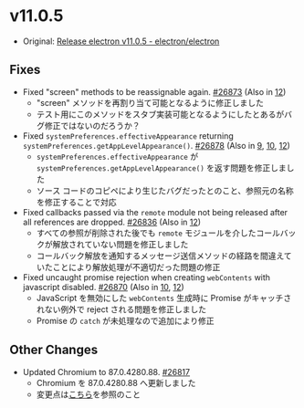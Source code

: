 # v11.0.5

- Original: [Release electron v11.0.5 - electron/electron](https://github.com/electron/electron/releases/tag/v11.0.5)

## Fixes

- Fixed "screen" methods to be reassignable again. [#26873](https://github.com/electron/electron/pull/26873) (Also in [12](https://github.com/electron/electron/pull/26868))
  - "screen" メソッドを再割り当て可能となるように修正しました
  - テスト用にこのメソッドをスタブ実装可能となるようにしたとあるがバグ修正ではないのだろうか？
- Fixed `systemPreferences.effectiveAppearance` returning `systemPreferences.getAppLevelAppearance()`. [#26878](https://github.com/electron/electron/pull/26878) (Also in [9](https://github.com/electron/electron/pull/26881), [10](https://github.com/electron/electron/pull/26882), [12](https://github.com/electron/electron/pull/26879))
  - `systemPreferences.effectiveAppearance` が `systemPreferences.getAppLevelAppearance()` を返す問題を修正しました
  - ソース コードのコピペにより生じたバグだったとのこと、参照元の名称を修正することで対応
- Fixed callbacks passed via the `remote` module not being released after all references are dropped. [#26836](https://github.com/electron/electron/pull/26836) (Also in [12](https://github.com/electron/electron/pull/26833))
  - すべての参照が削除された後でも `remote` モジュールを介したコールバックが解放されていない問題を修正しました
  - コールバック解放を通知するメッセージ送信メソッドの経路を間違えていたことにより解放処理が不適切だった問題の修正
- Fixed uncaught promise rejection when creating `webContents` with javascript disabled. [#26870](https://github.com/electron/electron/pull/26870) (Also in [10](https://github.com/electron/electron/pull/26871), [12](https://github.com/electron/electron/pull/26869))
  - JavaScript を無効にした `webContents` 生成時に Promise がキャッチされない例外で reject される問題を修正しました
  - Promise の `catch` が未処理なので追加により修正

## Other Changes

- Updated Chromium to 87.0.4280.88. [#26817](https://github.com/electron/electron/pull/26817)
  - Chromium を 87.0.4280.88 へ更新しました
  - 変更点は[こちら](https://chromium.googlesource.com/chromium/src/+log/87.0.4280.67..87.0.4280.88?n=10000&pretty=fuller)を参照のこと
